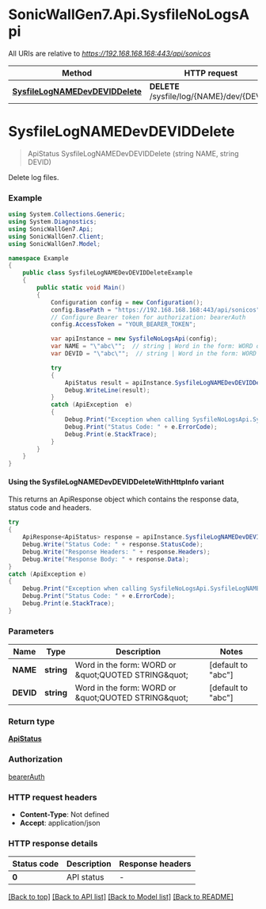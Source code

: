 # SonicWallGen7.Api.SysfileNoLogsApi

All URIs are relative to *https://192.168.168.168:443/api/sonicos*

| Method | HTTP request | Description |
|--------|--------------|-------------|
| [**SysfileLogNAMEDevDEVIDDelete**](SysfileNoLogsApi.md#sysfilelognamedevdeviddelete) | **DELETE** /sysfile/log/{NAME}/dev/{DEVID} |  |

<a id="sysfilelognamedevdeviddelete"></a>
# **SysfileLogNAMEDevDEVIDDelete**
> ApiStatus SysfileLogNAMEDevDEVIDDelete (string NAME, string DEVID)



Delete log files.

### Example
```csharp
using System.Collections.Generic;
using System.Diagnostics;
using SonicWallGen7.Api;
using SonicWallGen7.Client;
using SonicWallGen7.Model;

namespace Example
{
    public class SysfileLogNAMEDevDEVIDDeleteExample
    {
        public static void Main()
        {
            Configuration config = new Configuration();
            config.BasePath = "https://192.168.168.168:443/api/sonicos";
            // Configure Bearer token for authorization: bearerAuth
            config.AccessToken = "YOUR_BEARER_TOKEN";

            var apiInstance = new SysfileNoLogsApi(config);
            var NAME = "\"abc\"";  // string | Word in the form: WORD or \"QUOTED STRING\" (default to "abc")
            var DEVID = "\"abc\"";  // string | Word in the form: WORD or \"QUOTED STRING\" (default to "abc")

            try
            {
                ApiStatus result = apiInstance.SysfileLogNAMEDevDEVIDDelete(NAME, DEVID);
                Debug.WriteLine(result);
            }
            catch (ApiException  e)
            {
                Debug.Print("Exception when calling SysfileNoLogsApi.SysfileLogNAMEDevDEVIDDelete: " + e.Message);
                Debug.Print("Status Code: " + e.ErrorCode);
                Debug.Print(e.StackTrace);
            }
        }
    }
}
```

#### Using the SysfileLogNAMEDevDEVIDDeleteWithHttpInfo variant
This returns an ApiResponse object which contains the response data, status code and headers.

```csharp
try
{
    ApiResponse<ApiStatus> response = apiInstance.SysfileLogNAMEDevDEVIDDeleteWithHttpInfo(NAME, DEVID);
    Debug.Write("Status Code: " + response.StatusCode);
    Debug.Write("Response Headers: " + response.Headers);
    Debug.Write("Response Body: " + response.Data);
}
catch (ApiException e)
{
    Debug.Print("Exception when calling SysfileNoLogsApi.SysfileLogNAMEDevDEVIDDeleteWithHttpInfo: " + e.Message);
    Debug.Print("Status Code: " + e.ErrorCode);
    Debug.Print(e.StackTrace);
}
```

### Parameters

| Name | Type | Description | Notes |
|------|------|-------------|-------|
| **NAME** | **string** | Word in the form: WORD or \&quot;QUOTED STRING\&quot; | [default to &quot;abc&quot;] |
| **DEVID** | **string** | Word in the form: WORD or \&quot;QUOTED STRING\&quot; | [default to &quot;abc&quot;] |

### Return type

[**ApiStatus**](ApiStatus.md)

### Authorization

[bearerAuth](../README.md#bearerAuth)

### HTTP request headers

 - **Content-Type**: Not defined
 - **Accept**: application/json


### HTTP response details
| Status code | Description | Response headers |
|-------------|-------------|------------------|
| **0** | API status |  -  |

[[Back to top]](#) [[Back to API list]](../README.md#documentation-for-api-endpoints) [[Back to Model list]](../README.md#documentation-for-models) [[Back to README]](../README.md)

